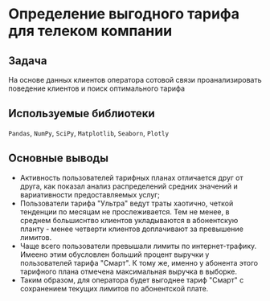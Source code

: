 # Определение выгодного тарифа для телеком компании

## Задача
На основе данных клиентов оператора сотовой связи проанализировать поведение клиентов и поиск оптимального тарифа

## Используемые библиотеки
`Pandas`, `NumPy`, `SciPy`, `Matplotlib`, `Seaborn`, `Plotly`

## Основные выводы
- Активность пользователей тарифных планах отличается друг от друга, как показал анализ распределений средних значений и вариативности предоставляемых услуг;
- Пользователи тарифа "Ультра" ведут траты хаотично, четкой тенденции по месяцам не прослеживается. Тем не менее, в среднем большиснтво клиентов укладываются в абонентскую планту - менее четверти клиентов доплачивают за превышение лимитов.
- Чаще всего пользователи превышали лимиты по интернет-трафику. Имеено этим обусловлен больший процент выручки у пользователей тарифа "Смарт". К тому же, именно у абонента этого тарифного плана отмечена максимальная выручка в выборке.
- Таким образом, для оператора будет выгоднее тариф "Смарт" с сохранением текущих лимитов по абонентской плате.